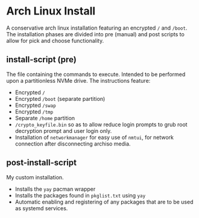 # Arch Linux Install
A conservative arch linux installation featuring an encrypted `/` and `/boot`. The installation
 phases are divided into pre (manual) and post scripts to allow for pick and choose functionality. 
## install-script (pre)
The file containing the commands to execute. Intended to be performed upon a partitionless NVMe drive. The instructions feature: 
* Encrypted `/` 
* Encrypted `/boot` (separate partition)
* Encrypted `/swap`
* Encrypted `/tmp`
* Separate `/home` partition
* `/crypto_keyfile.bin`  so as to allow reduce login prompts to grub root decryption prompt and user login only.
* Installation of `networkmanager` for easy use of `nmtui`, for network connection after disconnecting
archiso media. 
## post-install-script
My custom installation. 
* Installs the `yay` pacman wrapper
* Installs the packages found in `pkglist.txt` using `yay`
* Automatic enabling and registering of any packages that are to be used as systemd services.